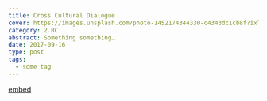 ```yaml
---
title: Cross Cultural Dialogue
cover: https://images.unsplash.com/photo-1452174344330-c4343dc1cb8f?ixlib=rb-0.3.5&s=e6e9cb5447ba3d4a79db1cff1e524f22&auto=format&fit=crop&w=1440&h=900
category: 2.RC
abstract: Something something…
date: 2017-09-16
type: post
tags:
  - some tag
---
```


[embed](https://vimeo.com/242213125)
